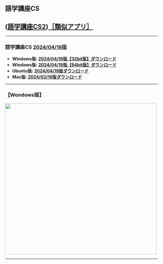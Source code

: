 ## 語学講座CS      
## ([語学講座CS2](https://csreviser.github.io/CaptureStream2/))[［類似アプリ］](https://csreviser.github.io/CaptureStream2/application)                                      

                                   
***
### 語学講座CS  [2024/04/19版](https://github.com/CSReviser/CaptureStream/releases/tag/20240419)              
   * **Windows版: [2024/04/19版【32bit版】ダウンロード](https://github.com/CSReviser/CaptureStream/releases/download/20240419/CaptureStream-Windows-x68-20240419.zip)**                          
   * **Windows版: [2024/04/19版【64bit版】ダウンロード](https://github.com/CSReviser/CaptureStream/releases/download/20240419/CaptureStream-Windows-x64-20240419.zip)**                          
   * **Ubuntu版: [2024/04/19版ダウンロード](https://github.com/CSReviser/CaptureStream/releases/download/20240419/CaptureStream-Ubuntu-20240419.zip)**   
   * **Mac版: [2024/02/19版ダウンロード](https://github.com/CSReviser/CaptureStream/releases/download/20230225/CaptureStream-Macintosh-20230225.dmg)** 　　   
                                                                   
***
### 【Wondows版】  
<img src="https://github.com/CSReviser/CaptureStream/assets/46049273/def5712d-7744-45fc-92ed-b3d8cc42f645" width="500">

***
 <link rel="shortcut icon" type="image/x-icon" href="https://avatars.githubusercontent.com/u/46049273?v=4">
 <meta name="twitter:image:src" content="https://avatars.githubusercontent.com/u/46049273?v=4">

